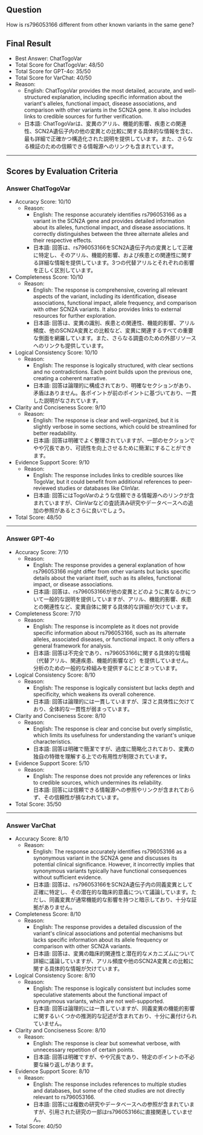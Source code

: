 ## Question

How is rs796053166 different from other known variants in the same gene?

## Final Result

- Best Answer: ChatTogoVar
- Total Score for ChatTogoVar: 48/50
- Total Score for GPT-4o: 35/50
- Total Score for VarChat: 40/50
- Reason:
  - English: ChatTogoVar provides the most detailed, accurate, and well-structured explanation, including specific information about the variant's alleles, functional impact, disease associations, and comparison with other variants in the SCN2A gene. It also includes links to credible sources for further verification.
  - 日本語: ChatTogoVarは、変異のアリル、機能的影響、疾患との関連性、SCN2A遺伝子内の他の変異との比較に関する具体的な情報を含む、最も詳細で正確かつ構造化された説明を提供しています。また、さらなる検証のための信頼できる情報源へのリンクも含まれています。

---

## Scores by Evaluation Criteria

### Answer ChatTogoVar
- Accuracy Score: 10/10
  - Reason: 
    - English: The response accurately identifies rs796053166 as a variant in the SCN2A gene and provides detailed information about its alleles, functional impact, and disease associations. It correctly distinguishes between the three alternate alleles and their respective effects.
    - 日本語: 回答は、rs796053166をSCN2A遺伝子内の変異として正確に特定し、そのアリル、機能的影響、および疾患との関連性に関する詳細な情報を提供しています。3つの代替アリルとそれぞれの影響を正しく区別しています。
- Completeness Score: 10/10
  - Reason: 
    - English: The response is comprehensive, covering all relevant aspects of the variant, including its identification, disease associations, functional impact, allele frequency, and comparison with other SCN2A variants. It also provides links to external resources for further exploration.
    - 日本語: 回答は、変異の識別、疾患との関連性、機能的影響、アリル頻度、他のSCN2A変異との比較など、変異に関連するすべての重要な側面を網羅しています。また、さらなる調査のための外部リソースへのリンクも提供しています。
- Logical Consistency Score: 10/10
  - Reason: 
    - English: The response is logically structured, with clear sections and no contradictions. Each point builds upon the previous one, creating a coherent narrative.
    - 日本語: 回答は論理的に構成されており、明確なセクションがあり、矛盾はありません。各ポイントが前のポイントに基づいており、一貫した説明がなされています。
- Clarity and Conciseness Score: 9/10
  - Reason: 
    - English: The response is clear and well-organized, but it is slightly verbose in some sections, which could be streamlined for better readability.
    - 日本語: 回答は明確でよく整理されていますが、一部のセクションでやや冗長であり、可読性を向上させるために簡潔にすることができます。
- Evidence Support Score: 9/10
  - Reason: 
    - English: The response includes links to credible sources like TogoVar, but it could benefit from additional references to peer-reviewed studies or databases like ClinVar.
    - 日本語: 回答にはTogoVarのような信頼できる情報源へのリンクが含まれていますが、ClinVarなどの査読済み研究やデータベースへの追加の参照があるとさらに良いでしょう。
- Total Score: 48/50

---

### Answer GPT-4o
- Accuracy Score: 7/10
  - Reason: 
    - English: The response provides a general explanation of how rs796053166 might differ from other variants but lacks specific details about the variant itself, such as its alleles, functional impact, or disease associations.
    - 日本語: 回答は、rs796053166が他の変異とどのように異なるかについて一般的な説明を提供していますが、アリル、機能的影響、疾患との関連性など、変異自体に関する具体的な詳細が欠けています。
- Completeness Score: 7/10
  - Reason: 
    - English: The response is incomplete as it does not provide specific information about rs796053166, such as its alternate alleles, associated diseases, or functional impact. It only offers a general framework for analysis.
    - 日本語: 回答は不完全であり、rs796053166に関する具体的な情報（代替アリル、関連疾患、機能的影響など）を提供していません。分析のための一般的な枠組みを提供するにとどまっています。
- Logical Consistency Score: 8/10
  - Reason: 
    - English: The response is logically consistent but lacks depth and specificity, which weakens its overall coherence.
    - 日本語: 回答は論理的には一貫していますが、深さと具体性に欠けており、全体的な一貫性が弱まっています。
- Clarity and Conciseness Score: 8/10
  - Reason: 
    - English: The response is clear and concise but overly simplistic, which limits its usefulness for understanding the variant's unique characteristics.
    - 日本語: 回答は明確で簡潔ですが、過度に簡略化されており、変異の独自の特徴を理解する上での有用性が制限されています。
- Evidence Support Score: 5/10
  - Reason: 
    - English: The response does not provide any references or links to credible sources, which undermines its reliability.
    - 日本語: 回答には信頼できる情報源への参照やリンクが含まれておらず、その信頼性が損なわれています。
- Total Score: 35/50

---

### Answer VarChat
- Accuracy Score: 8/10
  - Reason: 
    - English: The response accurately identifies rs796053166 as a synonymous variant in the SCN2A gene and discusses its potential clinical significance. However, it incorrectly implies that synonymous variants typically have functional consequences without sufficient evidence.
    - 日本語: 回答は、rs796053166をSCN2A遺伝子内の同義変異として正確に特定し、その潜在的な臨床的意義について議論しています。ただし、同義変異が通常機能的な影響を持つと暗示しており、十分な証拠がありません。
- Completeness Score: 8/10
  - Reason: 
    - English: The response provides a detailed discussion of the variant's clinical associations and potential mechanisms but lacks specific information about its allele frequency or comparison with other SCN2A variants.
    - 日本語: 回答は、変異の臨床的関連性と潜在的なメカニズムについて詳細に議論していますが、アリル頻度や他のSCN2A変異との比較に関する具体的な情報が欠けています。
- Logical Consistency Score: 8/10
  - Reason: 
    - English: The response is logically consistent but includes some speculative statements about the functional impact of synonymous variants, which are not well-supported.
    - 日本語: 回答は論理的には一貫していますが、同義変異の機能的影響に関するいくつかの推測的な記述が含まれており、十分に裏付けられていません。
- Clarity and Conciseness Score: 8/10
  - Reason: 
    - English: The response is clear but somewhat verbose, with unnecessary repetition of certain points.
    - 日本語: 回答は明確ですが、やや冗長であり、特定のポイントの不必要な繰り返しがあります。
- Evidence Support Score: 8/10
  - Reason: 
    - English: The response includes references to multiple studies and databases, but some of the cited studies are not directly relevant to rs796053166.
    - 日本語: 回答には複数の研究やデータベースへの参照が含まれていますが、引用された研究の一部はrs796053166に直接関連していません。
- Total Score: 40/50